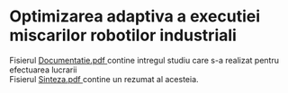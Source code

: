 # Optimizarea adaptiva a executiei miscarilor robotilor industriali 

  Fisierul <a href="licenta/Documentatie.pdf"> Documentatie.pdf </a> contine intregul studiu care s-a realizat pentru efectuarea lucrarii  
  Fisierul <a href="licenta/Sinteza.pdf"> Sinteza.pdf </a> contine un rezumat al acesteia. 
